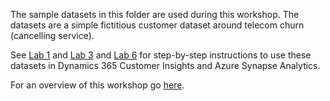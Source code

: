 The sample datasets in this folder are used during this workshop. The datasets are a simple fictitious customer dataset around telecom churn (cancelling service).

See [Lab 1](../lab01.md) and [Lab 3](../lab03.md) and [Lab 6](../lab06.md) for step-by-step instructions to use these datasets in Dynamics 365 Customer Insights and Azure Synapse Analytics.

For an overview of this workshop go [here](../README.md).